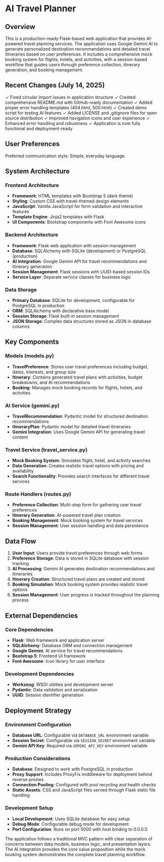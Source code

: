 # AI Travel Planner

## Overview

This is a production-ready Flask-based web application that provides AI-powered travel planning services. The application uses Google Gemini AI to generate personalized destination recommendations and detailed travel itineraries based on user preferences. It includes a comprehensive mock booking system for flights, hotels, and activities, with a session-based workflow that guides users through preference collection, itinerary generation, and booking management.

## Recent Changes (July 14, 2025)

✓ Fixed circular import issues in application structure
✓ Created comprehensive README.md with GitHub-ready documentation
✓ Added proper error handling templates (404.html, 500.html)
✓ Created demo script for testing AI features
✓ Added LICENSE and .gitignore files for open source distribution
✓ Improved navigation icons and user experience
✓ Enhanced error handling and robustness
✓ Application is now fully functional and deployment-ready

## User Preferences

Preferred communication style: Simple, everyday language.

## System Architecture

### Frontend Architecture
- **Framework**: HTML templates with Bootstrap 5 (dark theme)
- **Styling**: Custom CSS with travel-themed design elements
- **JavaScript**: Vanilla JavaScript for form validation and interactive features
- **Template Engine**: Jinja2 templates with Flask
- **UI Components**: Bootstrap components with Font Awesome icons

### Backend Architecture
- **Framework**: Flask web application with session management
- **Database**: SQLAlchemy with SQLite (development) or PostgreSQL (production)
- **AI Integration**: Google Gemini API for travel recommendations and itinerary generation
- **Session Management**: Flask sessions with UUID-based session IDs
- **Service Layer**: Separate service classes for business logic

### Data Storage
- **Primary Database**: SQLite for development, configurable for PostgreSQL in production
- **ORM**: SQLAlchemy with declarative base model
- **Session Storage**: Flask built-in session management
- **JSON Storage**: Complex data structures stored as JSON in database columns

## Key Components

### Models (models.py)
- **TravelPreference**: Stores user travel preferences including budget, dates, interests, and group size
- **Itinerary**: Contains generated travel plans with activities, budget breakdowns, and AI recommendations
- **Booking**: Manages mock booking records for flights, hotels, and activities

### AI Service (gemini.py)
- **TravelRecommendation**: Pydantic model for structured destination recommendations
- **ItineraryPlan**: Pydantic model for detailed travel itineraries
- **Gemini Integration**: Uses Google Gemini API for generating travel content

### Travel Service (travel_service.py)
- **Mock Booking System**: Simulates flight, hotel, and activity searches
- **Data Generation**: Creates realistic travel options with pricing and availability
- **Search Functionality**: Provides search interfaces for different travel services

### Route Handlers (routes.py)
- **Preference Collection**: Multi-step form for gathering user travel preferences
- **Itinerary Generation**: AI-powered travel plan creation
- **Booking Management**: Mock booking system for travel services
- **Session Management**: User session handling and data persistence

## Data Flow

1. **User Input**: Users provide travel preferences through web forms
2. **Preference Storage**: Data is stored in SQLite database with session tracking
3. **AI Processing**: Gemini AI generates destination recommendations and itineraries
4. **Itinerary Creation**: Structured travel plans are created and stored
5. **Booking Simulation**: Mock booking system provides realistic travel options
6. **Session Management**: User progress is tracked throughout the planning process

## External Dependencies

### Core Dependencies
- **Flask**: Web framework and application server
- **SQLAlchemy**: Database ORM and connection management
- **Google Gemini**: AI service for travel recommendations
- **Bootstrap 5**: Frontend UI framework
- **Font Awesome**: Icon library for user interface

### Development Dependencies
- **Werkzeug**: WSGI utilities and development server
- **Pydantic**: Data validation and serialization
- **UUID**: Session identifier generation

## Deployment Strategy

### Environment Configuration
- **Database URL**: Configurable via `DATABASE_URL` environment variable
- **Session Secret**: Configurable via `SESSION_SECRET` environment variable
- **Gemini API Key**: Required via `GEMINI_API_KEY` environment variable

### Production Considerations
- **Database**: Designed to work with PostgreSQL in production
- **Proxy Support**: Includes ProxyFix middleware for deployment behind reverse proxies
- **Connection Pooling**: Configured with pool recycling and health checks
- **Static Assets**: CSS and JavaScript files served through Flask static file handling

### Development Setup
- **Local Development**: Uses SQLite database for easy setup
- **Debug Mode**: Configurable debug mode for development
- **Port Configuration**: Runs on port 5000 with host binding to 0.0.0.0

The application follows a traditional MVC pattern with clear separation of concerns between data models, business logic, and presentation layers. The AI integration provides the core value proposition while the mock booking system demonstrates the complete travel planning workflow.